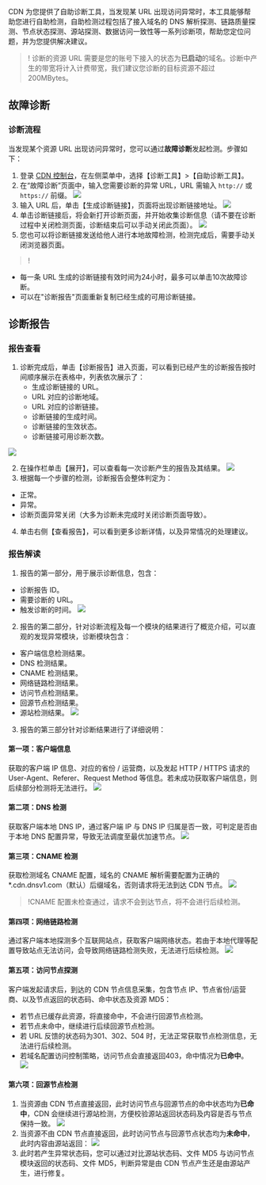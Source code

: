 CDN 为您提供了自助诊断工具，当发现某 URL 出现访问异常时，本工具能够帮助您进行自助检测，自助检测过程包括了接入域名的 DNS 解析探测、链路质量探测、节点状态探测、源站探测、数据访问一致性等一系列诊断项，帮助您定位问题，并为您提供解决建议。

>! 诊断的资源 URL 需要是您的账号下接入的状态为**已启动**的域名。诊断中产生的带宽将计入计费带宽，我们建议您诊断的目标资源不超过200MBytes。



## 故障诊断
### 诊断流程

当发现某个资源 URL 出现访问异常时，您可以通过**故障诊断**发起检测。步骤如下：
1. 登录 [CDN 控制台](https://console.cloud.tencent.com/cdn)，在左侧菜单中，选择【诊断工具】>【自助诊断工具】。
2. 在“故障诊断”页面中，输入您需要诊断的异常 URL，URL 需输入 `http://` 或 `https://` 前缀。
 ![](https://main.qcloudimg.com/raw/85de28335bf2fe801e42526eefca43c2/diagnose1.png)
3. 输入 URL 后，单击【生成诊断链接】，页面将出现诊断链接地址。
 ![](https://main.qcloudimg.com/raw/1069bfb78be59fe452e412206e91b39b/diagnose2.png)
4. 单击诊断链接后，将会新打开诊断页面，并开始收集诊断信息（请不要在诊断过程中关闭检测页面，诊断结束后可以手动关闭此页面）。
  ![](https://main.qcloudimg.com/raw/c18f789338712abb37dd63495993c7b8.png)
5. 您也可以将诊断链接发送给他人进行本地故障检测，检测完成后，需要手动关闭浏览器页面。

>!
- 每一条 URL 生成的诊断链接有效时间为24小时，最多可以单击10次故障诊断。
- 可以在"诊断报告"页面重新复制已经生成的可用诊断链接。

## 诊断报告
### 报告查看
1. 诊断完成后，单击【诊断报告】进入页面，可以看到已经产生的诊断报告按时间顺序展示在表格中，列表依次展示了：
	- 生成诊断链接的 URL。
	- URL 对应的诊断地域。
	- URL 对应的诊断链接。
	- 诊断链接的生成时间。
	- 诊断链接的生效状态。
	- 诊断链接可用诊断次数。

![](https://main.qcloudimg.com/raw/c6d0412caf79b637c47abf9b7f0b2074.png)

2. 在操作栏单击【展开】，可以查看每一次诊断产生的报告及其结果。
![](https://main.qcloudimg.com/raw/b19edb9de8b792a3a3ba8b30ca50ef93/diagnose4.png)
3. 根据每一个步骤的检测，诊断报告会整体判定为：
 - 正常。
 - 异常。
 - 诊断页面异常关闭（大多为诊断未完成时关闭诊断页面导致）。
4. 单击右侧【查看报告】，可以看到更多诊断详情，以及异常情况的处理建议。

### 报告解读
1. 报告的第一部分，用于展示诊断信息，包含：
 - 诊断报告 ID。
 - 需要诊断的 URL。
 - 触发诊断的时间。
![](https://main.qcloudimg.com/raw/1e1117ffc01e57ac8f481ab5e2c4c626/diagnose5.png)

2. 报告的第二部分，针对诊断流程及每一个模块的结果进行了概览介绍，可以直观的发现异常模块，诊断模块包含：
 - 客户端信息检测结果。
 - DNS 检测结果。
 - CNAME 检测结果。
 - 网络链路检测结果。
 - 访问节点检测结果。
 - 回源节点检测结果。
 - 源站检测结果。
![](https://main.qcloudimg.com/raw/cbe32c5c202ce902316f32ffc9b16fdb/diagnose6.png)

3. 报告的第三部分针对诊断结果进行了详细说明：
 #### 第一项：客户端信息
获取的客户端 IP 信息、对应的省份 / 运营商，以及发起 HTTP / HTTPS 请求的 User-Agent、Referer、Request Method 等信息。若未成功获取客户端信息，则后续部分检测将无法进行。
![](https://main.qcloudimg.com/raw/ae317826bef6070dd6da62a7c0b0735d/diagnose7.png)

 #### 第二项：DNS 检测
获取客户端本地 DNS IP，通过客户端 IP 与 DNS IP 归属是否一致，可判定是否由于本地 DNS 配置异常，导致无法调度至最优加速节点。
![](https://main.qcloudimg.com/raw/ebfe238ab7cc50bcc04af9fb2c695f41/diagnose8.png)

 #### 第三项：CNAME 检测
获取检测域名 CNAME 配置，域名的 CNAME 解析需要配置为正确的 *.cdn.dnsv1.com（默认）后缀域名，否则请求将无法到达 CDN 节点。
![](https://main.qcloudimg.com/raw/7e2be6762595049b2073a042e3748672/fb71f6db1c7c48214b4275c55d81b539.png)
>!CNAME 配置未检查通过，请求不会到达节点，将不会进行后续检测。

 #### 第四项：网络链路检测
通过客户端本地探测多个互联网站点，获取客户端网络状态。若由于本地代理等配置导致站点无法访问，会导致网络链路检测失败，无法进行后续检测。
![](https://main.qcloudimg.com/raw/49e938c70f66e86ae692860f7f0619d7.png)

 #### 第五项：访问节点探测
客户端发起请求后，到达的 CDN 节点信息采集，包含节点 IP、节点省份/运营商、以及节点返回的状态码、命中状态及资源 MD5：
 - 若节点已缓存此资源，将直接命中，不会进行回源节点检测。
 - 若节点未命中，继续进行后续回源节点检测。
 - 若 URL 反馈的状态码为301、302、504 时，无法正常获取节点检测信息，无法进行后续检测。
 - 若域名配置访问控制策略，访问节点会直接返回403，命中情况为**已命中**。
![](https://main.qcloudimg.com/raw/a4296e85ad8d27350425352f34ea6c7e/diagnose9.png)

 #### 第六项：回源节点检测
 1. 当资源由 CDN 节点直接返回，此时访问节点与回源节点的命中状态均为**已命中**，CDN 会继续进行源站检测，方便校验源站返回状态码及内容是否与节点保持一致。
![](https://main.qcloudimg.com/raw/fed165f59474d52b25b6eedaef173406/diagnose10.png)
 2. 当资源不由 CDN 节点直接返回，此时访问节点与回源节点状态均为**未命中**，此时内容由源站返回：
![](https://main.qcloudimg.com/raw/bc140f9d8257208785910d0a5c452adc/diagnose11.png)
 3. 此时若产生异常状态码，您可以通过对比源站状态码、文件 MD5 与访问节点模块返回的状态码、文件 MD5，判断异常是由 CDN 节点产生还是由源站产生，进行修复。



